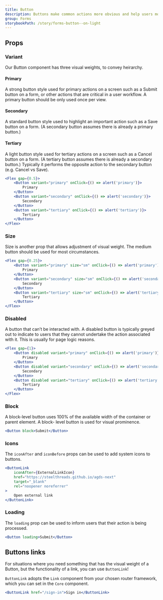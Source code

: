 ```yaml
---
title: Button
description: Buttons make common actions more obvious and help users more easily perform them. Buttons use labels and sometimes icons to communicate the action that will occur when the user touches them.
group: Forms
storybookPath: /story/forms-button--on-light
---
```


## Props

### Variant

Our Button component has three visual weights, to convey heirarchy.

#### Primary

A strong button style used for primary actions on a screen such as a Submit button on a form, or other actions that are critical in a user workflow. A primary button should be only used once per view.

#### Secondary

A standard button style used to highlight an important action such as a Save button on a form. (A secondary button assumes there is already a primary button.)

#### Tertiary

A light button style used for tertiary actions on a screen such as a Cancel button on a form. (A tertiary button assumes there is already a secondary button.) Typically it performs the opposite action to the secondary button (e.g. Cancel vs Save).

```jsx live
<Flex gap={0.5}>
	<Button variant="primary" onClick={() => alert('primary')}>
		Primary
	</Button>
	<Button variant="secondary" onClick={() => alert('secondary')}>
		Secondary
	</Button>
	<Button variant="tertiary" onClick={() => alert('tertiary')}>
		Tertiary
	</Button>
</Flex>
```

### Size

Size is another prop that allows adjustment of visual weight. The medium button should be used for most circumstances.

```jsx live
<Flex gap={0.25}>
	<Button variant="primary" size="sm" onClick={() => alert('primary')}>
		Primary
	</Button>
	<Button variant="secondary" size="sm" onClick={() => alert('secondary')}>
		Secondary
	</Button>
	<Button variant="tertiary" size="sm" onClick={() => alert('tertiary')}>
		Tertiary
	</Button>
</Flex>
```

### Disabled

A button that can’t be interacted with. A disabled button is typically greyed out to indicate to users that they cannot undertake the action associated with it. This is usually for page logic reasons.

```jsx live
<Flex gap={1}>
	<Button disabled variant="primary" onClick={() => alert('primary')}>
		Primary
	</Button>
	<Button disabled variant="secondary" onClick={() => alert('secondary')}>
		Secondary
	</Button>
	<Button disabled variant="tertiary" onClick={() => alert('tertiary')}>
		Tertiary
	</Button>
</Flex>
```

### Block

A block-level button uses 100% of the available width of the container or parent element. A block- level button is used for visual prominence.

```jsx live
<Button block>Submit</Button>
```

### Icons

The `iconAfter` and `iconBefore` props can be used to add system icons to buttons.

```jsx live
<ButtonLink
	iconAfter={ExternalLinkIcon}
	href="https://steelthreads.github.io/agds-next"
	target="_blank"
	rel="noopener noreferrer"
>
	Open external link
</ButtonLink>
```

### Loading

The `loading` prop can be used to inform users that their action is being processed.

```jsx live
<Button loading>Submit</Button>
```

## Buttons links

For situations where you need something that has the visual weight of a Button, but the functionality of a link, you can use `ButtonLink`!

`ButtonLink` adopts the `Link` component from your chosen router framework, which you can set in the `Core` component.

```jsx live
<ButtonLink href="/sign-in">Sign in</ButtonLink>
```
